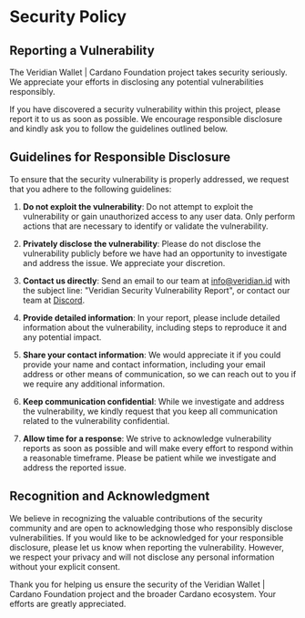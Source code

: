 # Security Policy

## Reporting a Vulnerability

The Veridian Wallet | Cardano Foundation project takes security seriously. We appreciate your efforts in disclosing any potential vulnerabilities responsibly.

If you have discovered a security vulnerability within this project, please report it to us as soon as possible. We encourage responsible disclosure and kindly ask you to follow the guidelines outlined below.

## Guidelines for Responsible Disclosure

To ensure that the security vulnerability is properly addressed, we request that you adhere to the following guidelines:

1. **Do not exploit the vulnerability**: Do not attempt to exploit the vulnerability or gain unauthorized access to any user data. Only perform actions that are necessary to identify or validate the vulnerability.

2. **Privately disclose the vulnerability**: Please do not disclose the vulnerability publicly before we have had an opportunity to investigate and address the issue. We appreciate your discretion.

3. **Contact us directly**: Send an email to our team at [info@veridian.id](mailto:info%40veridian.id?subject=Veridian%20Security%20Vulnerability%20Report) with the subject line: "Veridian Security Vulnerability Report", or contact our team at [Discord](https://discord.gg/4WVNHgQ7bP).

4. **Provide detailed information**: In your report, please include detailed information about the vulnerability, including steps to reproduce it and any potential impact.

5. **Share your contact information**: We would appreciate it if you could provide your name and contact information, including your email address or other means of communication, so we can reach out to you if we require any additional information.

6. **Keep communication confidential**: While we investigate and address the vulnerability, we kindly request that you keep all communication related to the vulnerability confidential.

7. **Allow time for a response**: We strive to acknowledge vulnerability reports as soon as possible and will make every effort to respond within a reasonable timeframe. Please be patient while we investigate and address the reported issue.

## Recognition and Acknowledgment

We believe in recognizing the valuable contributions of the security community and are open to acknowledging those who responsibly disclose vulnerabilities. If you would like to be acknowledged for your responsible disclosure, please let us know when reporting the vulnerability. However, we respect your privacy and will not disclose any personal information without your explicit consent.

Thank you for helping us ensure the security of the Veridian Wallet | Cardano Foundation project and the broader Cardano ecosystem. Your efforts are greatly appreciated.